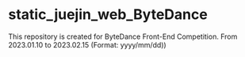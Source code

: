 # static_juejin_web_ByteDance
This repository is created for ByteDance Front-End Competition. From 2023.01.10 to 2023.02.15 (Format: yyyy/mm/dd))
